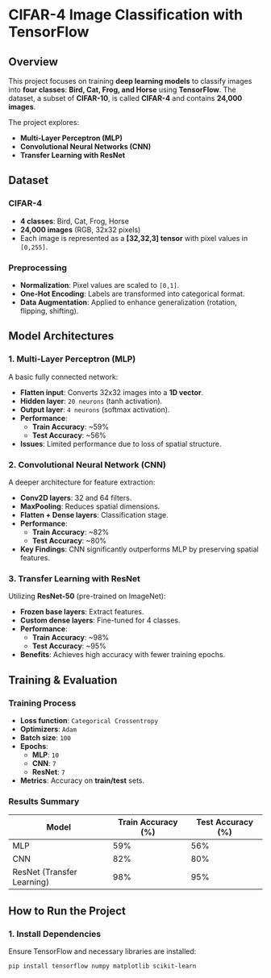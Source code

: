 # CIFAR-4 Image Classification with TensorFlow

## Overview

This project focuses on training **deep learning models** to classify images into **four classes**: **Bird, Cat, Frog, and Horse** using **TensorFlow**. The dataset, a subset of **CIFAR-10**, is called **CIFAR-4** and contains **24,000 images**.

The project explores:
- **Multi-Layer Perceptron (MLP)**
- **Convolutional Neural Networks (CNN)**
- **Transfer Learning with ResNet**

## Dataset

### **CIFAR-4**
- **4 classes**: Bird, Cat, Frog, Horse
- **24,000 images** (RGB, 32x32 pixels)
- Each image is represented as a **[32,32,3] tensor** with pixel values in `[0,255]`.

### **Preprocessing**
- **Normalization**: Pixel values are scaled to `[0,1]`.
- **One-Hot Encoding**: Labels are transformed into categorical format.
- **Data Augmentation**: Applied to enhance generalization (rotation, flipping, shifting).

## Model Architectures

### **1. Multi-Layer Perceptron (MLP)**
A basic fully connected network:
- **Flatten input**: Converts 32x32 images into a **1D vector**.
- **Hidden layer**: `20 neurons` (tanh activation).
- **Output layer**: `4 neurons` (softmax activation).
- **Performance**:
  - **Train Accuracy**: ~59%
  - **Test Accuracy**: ~56%
- **Issues**: Limited performance due to loss of spatial structure.

### **2. Convolutional Neural Network (CNN)**
A deeper architecture for feature extraction:
- **Conv2D layers**: 32 and 64 filters.
- **MaxPooling**: Reduces spatial dimensions.
- **Flatten + Dense layers**: Classification stage.
- **Performance**:
  - **Train Accuracy**: ~82%
  - **Test Accuracy**: ~80%
- **Key Findings**: CNN significantly outperforms MLP by preserving spatial features.

### **3. Transfer Learning with ResNet**
Utilizing **ResNet-50** (pre-trained on ImageNet):
- **Frozen base layers**: Extract features.
- **Custom dense layers**: Fine-tuned for 4 classes.
- **Performance**:
  - **Train Accuracy**: ~98%
  - **Test Accuracy**: ~95%
- **Benefits**: Achieves high accuracy with fewer training epochs.

## Training & Evaluation

### **Training Process**
- **Loss function**: `Categorical Crossentropy`
- **Optimizers**: `Adam`
- **Batch size**: `100`
- **Epochs**:
  - **MLP**: `10`
  - **CNN**: `7`
  - **ResNet**: `7`
- **Metrics**: Accuracy on **train/test** sets.

### **Results Summary**
| Model | Train Accuracy (%) | Test Accuracy (%) |
|--------|------------------|------------------|
| MLP | 59% | 56% |
| CNN | 82% | 80% |
| ResNet (Transfer Learning) | 98% | 95% |

## How to Run the Project

### **1. Install Dependencies**
Ensure TensorFlow and necessary libraries are installed:

```bash
pip install tensorflow numpy matplotlib scikit-learn
